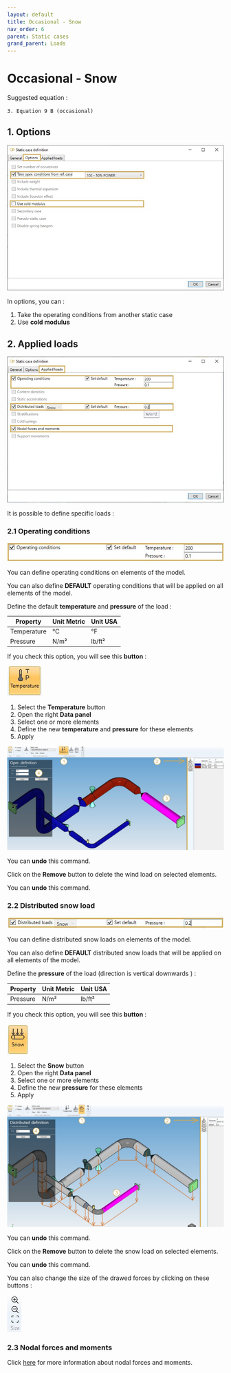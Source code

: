 ```yaml
---
layout: default
title: Occasional - Snow
nav_order: 6
parent: Static cases
grand_parent: Loads
---
```


# Occasional - Snow

Suggested equation :

    3. Equation 9 B (occasional)

## 1. Options

![Image](../../Images/Static19.jpg)

In options, you can :

1. Take the operating conditions from another static case
2. Use **cold modulus**

## 2. Applied loads

![Image](../../Images/Static24.jpg)

It is possible to define specific loads :

### 2.1 Operating conditions

![Image](../../Images/Static27.jpg)

You can define operating conditions on elements of the model.

You can also define **DEFAULT** operating conditions that will be applied on all elements of the model.

Define the default **temperature** and **pressure** of the load :

| Property | Unit Metric | Unit USA |
| -------- | ---- | ---- |
| Temperature | °C | °F |
| Pressure | N/m² | lb/ft² |

If you check this option, you will see this **button** :

![Image](../../Images/Static30.jpg)

1. Select the **Temperature** button
2. Open the right **Data panel**
3. Select one or more elements
4. Define the new **temperature** and **pressure** for these elements
5. Apply

![Image](../../Images/Static29.jpg)

You can **undo** this command.

Click on the **Remove** button to delete the wind load on selected elements.

You can **undo** this command.

### 2.2 Distributed snow load

![Image](../../Images/Static28.jpg)

You can define distributed snow loads on elements of the model.

You can also define **DEFAULT** distributed snow loads that will be applied on all elements of the model.

Define the **pressure** of the load (direction is vertical downwards
) :

| Property | Unit Metric | Unit USA |
| -------- | ---- | ---- |
| Pressure | N/m² | lb/ft² |

If you check this option, you will see this **button** :

![Image](../../Images/Static25.jpg)

1. Select the **Snow** button
2. Open the right **Data panel**
3. Select one or more elements
4. Define the new **pressure** for these elements
5. Apply

![Image](../../Images/Static26.jpg)

You can **undo** this command.

Click on the **Remove** button to delete the snow load on selected elements.

You can **undo** this command.

You can also change the size of the drawed forces by clicking on these buttons :

![Image](../../Images/Static9.jpg)

### 2.3 Nodal forces and moments

Click [here](https://documentation.metapiping.com/Loads/StaticCases/Operating.html#23-nodal-forces-and-moments) for more information about nodal forces and moments.